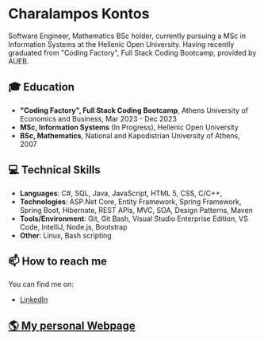 # Charalampos Kontos
Software Engineer, Mathematics BSc holder, currently pursuing a MSc in Information Systems at the Hellenic Open University. Having recently graduated from "Coding Factory", Full Stack Coding Bootcamp, provided by AUEB.

## 🎓 Education

- **"Coding Factory", Full Stack Coding Bootcamp**, Athens University of Economics and Business, Mar 2023 - Dec 2023
- **MSc, Information Systems** (In Progress), Hellenic Open University
- **BSc, Mathematics**, National and Kapodistrian University of Athens, 2007

## 💻 Technical Skills

- **Languages**: C#, SQL, Java, JavaScript, HTML 5, CSS, C/C++, 
- **Technologies**: ASP.Net Core, Entity Framework, Spring Framework, Spring Boot, Hibernate, REST APIs, MVC, SOA, Design Patterns, Maven
- **Tools/Environment**: Git, Git Bash, Visual Studio Enterprise Edition, VS Code, IntelliJ, Node.js, Bootstrap
- **Other**: Linux, Bash scripting

## 📫 How to reach me

You can find me on:
- [LinkedIn](https://www.linkedin.com/in/xkontos/ "Right click -> Open in new tab")

## [🌎 My personal Webpage](https://ckontos82.github.io/ "Right click -> Open in new tab")
